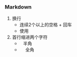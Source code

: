 ### Markdown 
1. 换行
	- 连续2个以上的空格 + 回车
	- 使用<br>
2. 首行缩进两个字符
	- <span style='color:f6574a;'>&ensp;</span> 半角
	- <span style='color:f6574a;'>&emsp;</span> 全角